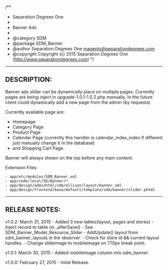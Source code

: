 /**
 * Separation Degrees One
 *
 * Banner Ads
 *
 * @category  SDM
 * @package   SDM_Banner
 * @author    Separation Degrees One <magento@separationdegrees.com>
 * @copyright Copyright (c) 2015 Separation Degrees One (http://www.separationdegrees.com)
 */

--------------------------------------------------------------------------------
DESCRIPTION:
--------------------------------------------------------------------------------

Banner ads slider can be dynamically place on multiple pages.
Currently pages are being inject in upgrade-1.0.1-1.0.2.php manually.
In the future client could dynamically add a new page from the admin (by requests)

Currently available page are:
- Homepage
- Category Page
- Product Page
- Calendar Page (currently this handler is calendar_index_index if different just manually change it in the database)
- and Shopping Cart Page.

Banner will always shown on the top before any main content.

Extension Files:

    - app/etc/modules/SDM_Banner.xml
    - app/code/local/SD/Banner/*
    - app/design/adminhtml/sdm/ellison/layout/banner.xml
    - app/design/frontend/base/default/template/sdm/banner/slider.phtml


--------------------------------------------------------------------------------
RELEASE NOTES:
--------------------------------------------------------------------------------

v1.0.2: March 31, 2015
    - Added 3 new tables(layout, pages and stores)
    - Inject record to table on _afterSave()
    - See SDM_Banner_Model_Resource_Slider
    - AddUpdate() layout from sdm_banner_layouts in the observer.
    - Check for store id && current layout handles.
    - Change slideimage to mobileimage on 770px break point.

v1.0.1: March 30, 2015
    - Added mobileimage column into sdm_banner

v1.0.0: February 27, 2015
    - Inital Release.
